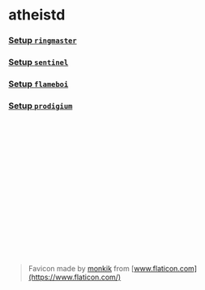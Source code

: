 <head>
	<link rel="shortcut icon" type="image/x-icon" href="https://github.com/atheistd/atheistd.github.io/raw/master/assets/favicon/favicon.ico">
</head>

# atheistd
### [Setup `ringmaster`](https://atheistd.github.io/projects/ringmaster/ringmaster-setup)
### [Setup `sentinel`](https://atheistd.github.io/projects/sentinel/sentinel-setup)
### [Setup `flameboi`](https://atheistd.github.io/projects/flameboi/flameboi-setup)
### [Setup `prodigium`](https://atheistd.github.io/projects/prodigium/prodigium-setup)

<br><br>
<br><br><br><br>
<br><br><br><br>
<br><br><br><br>
<br><br>

> Favicon made by [monkik](https://www.flaticon.com/authors/monkik) from [www.flaticon.com](https://www.flaticon.com/)

